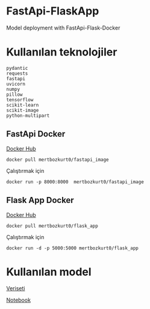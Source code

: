 # FastApi-FlaskApp
Model deployment with FastApi-Flask-Docker

# Kullanılan teknolojiler
    pydantic 
    requests
    fastapi
    uvicorn
    numpy
    pillow
    tensorflow 
    scikit-learn
    scikit-image
    python-multipart
    


## FastApi Docker
[Docker Hub](https://hub.docker.com/r/mertbozkurt0/fastapi_image)

    docker pull mertbozkurt0/fastapi_image
   
Çalıştırmak için

    docker run -p 8000:8000  mertbozkurt0/fastapi_image

    
## Flask App Docker
[Docker Hub](https://hub.docker.com/r/mertbozkurt0/flask_app)

    docker pull mertbozkurt0/flask_app


Çalıştırmak için

    docker run -d -p 5000:5000 mertbozkurt0/flask_app

  
# Kullanılan model
[Veriseti](https://www.kaggle.com/datasets/mertbozkurt5/image-colorization/data) 

[Notebook](https://www.kaggle.com/code/mertbozkurt5/basic-image-colorization)
